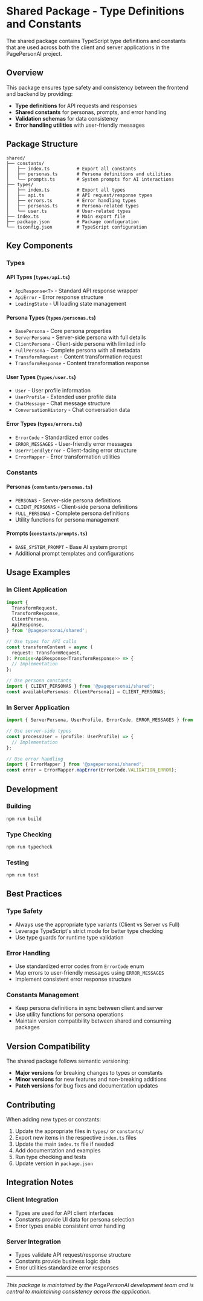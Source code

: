 # Shared Package - Type Definitions and Constants

The shared package contains TypeScript type definitions and constants that are used across both the client and server applications in the PagePersonAI project.

## Overview

This package ensures type safety and consistency between the frontend and backend by providing:

- **Type definitions** for API requests and responses
- **Shared constants** for personas, prompts, and error handling
- **Validation schemas** for data consistency
- **Error handling utilities** with user-friendly messages

## Package Structure

```text
shared/
├── constants/
│   ├── index.ts          # Export all constants
│   ├── personas.ts       # Persona definitions and utilities
│   └── prompts.ts        # System prompts for AI interactions
├── types/
│   ├── index.ts          # Export all types
│   ├── api.ts            # API request/response types
│   ├── errors.ts         # Error handling types
│   ├── personas.ts       # Persona-related types
│   └── user.ts           # User-related types
├── index.ts              # Main export file
├── package.json          # Package configuration
└── tsconfig.json         # TypeScript configuration
```

## Key Components

### Types

#### API Types (`types/api.ts`)

- `ApiResponse<T>` - Standard API response wrapper
- `ApiError` - Error response structure
- `LoadingState` - UI loading state management

#### Persona Types (`types/personas.ts`)

- `BasePersona` - Core persona properties
- `ServerPersona` - Server-side persona with full details
- `ClientPersona` - Client-side persona with limited info
- `FullPersona` - Complete persona with all metadata
- `TransformRequest` - Content transformation request
- `TransformResponse` - Content transformation response

#### User Types (`types/user.ts`)

- `User` - User profile information
- `UserProfile` - Extended user profile data
- `ChatMessage` - Chat message structure
- `ConversationHistory` - Chat conversation data

#### Error Types (`types/errors.ts`)

- `ErrorCode` - Standardized error codes
- `ERROR_MESSAGES` - User-friendly error messages
- `UserFriendlyError` - Client-facing error structure
- `ErrorMapper` - Error transformation utilities

### Constants

#### Personas (`constants/personas.ts`)

- `PERSONAS` - Server-side persona definitions
- `CLIENT_PERSONAS` - Client-side persona definitions
- `FULL_PERSONAS` - Complete persona definitions
- Utility functions for persona management

#### Prompts (`constants/prompts.ts`)

- `BASE_SYSTEM_PROMPT` - Base AI system prompt
- Additional prompt templates and configurations

## Usage Examples

### In Client Application

```typescript
import {
  TransformRequest,
  TransformResponse,
  ClientPersona,
  ApiResponse,
} from '@pagepersonai/shared';

// Use types for API calls
const transformContent = async (
  request: TransformRequest,
): Promise<ApiResponse<TransformResponse>> => {
  // Implementation
};

// Use persona constants
import { CLIENT_PERSONAS } from '@pagepersonai/shared';
const availablePersonas: ClientPersona[] = CLIENT_PERSONAS;
```

### In Server Application

```typescript
import { ServerPersona, UserProfile, ErrorCode, ERROR_MESSAGES } from '@pagepersonai/shared';

// Use server-side types
const processUser = (profile: UserProfile) => {
  // Implementation
};

// Use error handling
import { ErrorMapper } from '@pagepersonai/shared';
const error = ErrorMapper.mapError(ErrorCode.VALIDATION_ERROR);
```

## Development

### Building

```bash
npm run build
```

### Type Checking

```bash
npm run typecheck
```

### Testing

```bash
npm run test
```

## Best Practices

### Type Safety

- Always use the appropriate type variants (Client vs Server vs Full)
- Leverage TypeScript's strict mode for better type checking
- Use type guards for runtime type validation

### Error Handling

- Use standardized error codes from `ErrorCode` enum
- Map errors to user-friendly messages using `ERROR_MESSAGES`
- Implement consistent error response structure

### Constants Management

- Keep persona definitions in sync between client and server
- Use utility functions for persona operations
- Maintain version compatibility between shared and consuming packages

## Version Compatibility

The shared package follows semantic versioning:

- **Major versions** for breaking changes to types or constants
- **Minor versions** for new features and non-breaking additions
- **Patch versions** for bug fixes and documentation updates

## Contributing

When adding new types or constants:

1. Update the appropriate files in `types/` or `constants/`
2. Export new items in the respective `index.ts` files
3. Update the main `index.ts` file if needed
4. Add documentation and examples
5. Run type checking and tests
6. Update version in `package.json`

## Integration Notes

### Client Integration

- Types are used for API client interfaces
- Constants provide UI data for persona selection
- Error types enable consistent error handling

### Server Integration

- Types validate API request/response structure
- Constants provide business logic data
- Error utilities standardize error responses

---

_This package is maintained by the PagePersonAI development team and is central to maintaining consistency across the application._
